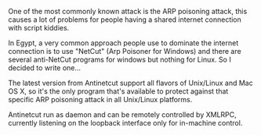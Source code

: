 One of the most commonly known attack is the ARP poisoning attack, this causes a lot of problems for people having a shared internet connection with script kiddies.

In Egypt, a very common approach people use to dominate the internet connection is to use "NetCut" (Arp Poisoner for Windows) and there are several anti-NetCut programs for windows but nothing for Linux. So I decided to write one...

The latest version from Antinetcut support all flavors of Unix/Linux and Mac OS X, so it's the only program that's available to protect against that specific ARP poisoning attack in all Unix/Linux platforms.

Antinetcut run as daemon and can be remotely controlled by XMLRPC, currently listening on the loopback interface only for in-machine control.